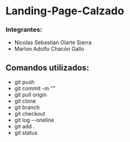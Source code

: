 # Landing-Page-Calzado
### Integrantes:
- Nicolas Sebastian Olarte Sierra
- Marlon Adolfo Chacón Gallo
## Comandos utilizados:
- git push
- git commit -m ""
- git pull origin
- git clone
- git branch 
- git checkout
- git log --oneline
- git add .
- git status